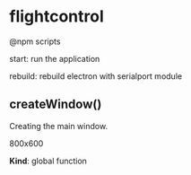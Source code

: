 # flightcontrol

@npm scripts

start:      run the application

rebuild:    rebuild electron with serialport module

<a name="createWindow"></a>

## createWindow()
Creating the main window.

800x600

**Kind**: global function  

